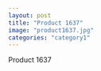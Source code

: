 ```yaml
---
layout: post
title: "Product 1637"
image: "product1637.jpg"
categories: "category1"
---
```

Product 1637
